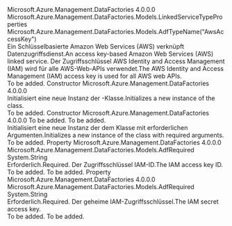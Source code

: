 <Type Name="AwsAccessKeyLinkedService" FullName="Microsoft.Azure.Management.DataFactories.Models.AwsAccessKeyLinkedService">
  <TypeSignature Language="C#" Value="public class AwsAccessKeyLinkedService : Microsoft.Azure.Management.DataFactories.Models.LinkedServiceTypeProperties" />
  <TypeSignature Language="ILAsm" Value=".class public auto ansi beforefieldinit AwsAccessKeyLinkedService extends Microsoft.Azure.Management.DataFactories.Models.LinkedServiceTypeProperties" />
  <TypeSignature Language="DocId" Value="T:Microsoft.Azure.Management.DataFactories.Models.AwsAccessKeyLinkedService" />
  <TypeSignature Language="VB.NET" Value="Public Class AwsAccessKeyLinkedService&#xA;Inherits LinkedServiceTypeProperties" />
  <TypeSignature Language="F#" Value="type AwsAccessKeyLinkedService = class&#xA;    inherit LinkedServiceTypeProperties" />
  <AssemblyInfo>
    <AssemblyName>Microsoft.Azure.Management.DataFactories</AssemblyName>
    <AssemblyVersion>4.0.0.0</AssemblyVersion>
  </AssemblyInfo>
  <Base>
    <BaseTypeName>Microsoft.Azure.Management.DataFactories.Models.LinkedServiceTypeProperties</BaseTypeName>
  </Base>
  <Interfaces />
  <Attributes>
    <Attribute>
      <AttributeName>Microsoft.Azure.Management.DataFactories.Models.AdfTypeName("AwsAccessKey")</AttributeName>
    </Attribute>
  </Attributes>
  <Docs>
    <summary>
            <span data-ttu-id="ef4ca-101">Ein Schlüsselbasierte Amazon Web Services (AWS) verknüpft Datenzugriffsdienst.</span><span class="sxs-lookup"><span data-stu-id="ef4ca-101">An access key-based Amazon Web Services (AWS) linked service.</span></span>
            <span data-ttu-id="ef4ca-102">Der Zugriffsschlüssel AWS Identity and Access Management (IAM) wird für alle AWS-Web-APIs verwendet.</span><span class="sxs-lookup"><span data-stu-id="ef4ca-102">The AWS Identity and Access Management (IAM) access key is used for all AWS web APIs.</span></span>
            </summary>
    <remarks>To be added.</remarks>
  </Docs>
  <Members>
    <Member MemberName=".ctor">
      <MemberSignature Language="C#" Value="public AwsAccessKeyLinkedService ();" />
      <MemberSignature Language="ILAsm" Value=".method public hidebysig specialname rtspecialname instance void .ctor() cil managed" />
      <MemberSignature Language="DocId" Value="M:Microsoft.Azure.Management.DataFactories.Models.AwsAccessKeyLinkedService.#ctor" />
      <MemberSignature Language="VB.NET" Value="Public Sub New ()" />
      <MemberType>Constructor</MemberType>
      <AssemblyInfo>
        <AssemblyName>Microsoft.Azure.Management.DataFactories</AssemblyName>
        <AssemblyVersion>4.0.0.0</AssemblyVersion>
      </AssemblyInfo>
      <Parameters />
      <Docs>
        <summary>
            <span data-ttu-id="ef4ca-103">Initialisiert eine neue Instanz der <see cref="T:Microsoft.Azure.Management.DataFactories.Models.AwsAccessKeyLinkedService" />-Klasse.</span><span class="sxs-lookup"><span data-stu-id="ef4ca-103">Initializes a new instance of the <see cref="T:Microsoft.Azure.Management.DataFactories.Models.AwsAccessKeyLinkedService" /> class.</span></span>
            </summary>
        <remarks>To be added.</remarks>
      </Docs>
    </Member>
    <Member MemberName=".ctor">
      <MemberSignature Language="C#" Value="public AwsAccessKeyLinkedService (string accessKeyId, string secretAccessKey);" />
      <MemberSignature Language="ILAsm" Value=".method public hidebysig specialname rtspecialname instance void .ctor(string accessKeyId, string secretAccessKey) cil managed" />
      <MemberSignature Language="DocId" Value="M:Microsoft.Azure.Management.DataFactories.Models.AwsAccessKeyLinkedService.#ctor(System.String,System.String)" />
      <MemberSignature Language="VB.NET" Value="Public Sub New (accessKeyId As String, secretAccessKey As String)" />
      <MemberSignature Language="F#" Value="new Microsoft.Azure.Management.DataFactories.Models.AwsAccessKeyLinkedService : string * string -&gt; Microsoft.Azure.Management.DataFactories.Models.AwsAccessKeyLinkedService" Usage="new Microsoft.Azure.Management.DataFactories.Models.AwsAccessKeyLinkedService (accessKeyId, secretAccessKey)" />
      <MemberType>Constructor</MemberType>
      <AssemblyInfo>
        <AssemblyName>Microsoft.Azure.Management.DataFactories</AssemblyName>
        <AssemblyVersion>4.0.0.0</AssemblyVersion>
      </AssemblyInfo>
      <Parameters>
        <Parameter Name="accessKeyId" Type="System.String" />
        <Parameter Name="secretAccessKey" Type="System.String" />
      </Parameters>
      <Docs>
        <param name="accessKeyId">To be added.</param>
        <param name="secretAccessKey">To be added.</param>
        <summary>
            <span data-ttu-id="ef4ca-104">Initialisiert eine neue Instanz der dem <see cref="T:Microsoft.Azure.Management.DataFactories.Models.AwsAccessKeyLinkedService" /> Klasse mit erforderlichen Argumenten.</span><span class="sxs-lookup"><span data-stu-id="ef4ca-104">Initializes a new instance of the <see cref="T:Microsoft.Azure.Management.DataFactories.Models.AwsAccessKeyLinkedService" /> class with required arguments.</span></span>
            </summary>
        <remarks>To be added.</remarks>
      </Docs>
    </Member>
    <Member MemberName="AccessKeyId">
      <MemberSignature Language="C#" Value="public string AccessKeyId { get; set; }" />
      <MemberSignature Language="ILAsm" Value=".property instance string AccessKeyId" />
      <MemberSignature Language="DocId" Value="P:Microsoft.Azure.Management.DataFactories.Models.AwsAccessKeyLinkedService.AccessKeyId" />
      <MemberSignature Language="VB.NET" Value="Public Property AccessKeyId As String" />
      <MemberSignature Language="F#" Value="member this.AccessKeyId : string with get, set" Usage="Microsoft.Azure.Management.DataFactories.Models.AwsAccessKeyLinkedService.AccessKeyId" />
      <MemberType>Property</MemberType>
      <AssemblyInfo>
        <AssemblyName>Microsoft.Azure.Management.DataFactories</AssemblyName>
        <AssemblyVersion>4.0.0.0</AssemblyVersion>
      </AssemblyInfo>
      <Attributes>
        <Attribute>
          <AttributeName>Microsoft.Azure.Management.DataFactories.Models.AdfRequired</AttributeName>
        </Attribute>
      </Attributes>
      <ReturnValue>
        <ReturnType>System.String</ReturnType>
      </ReturnValue>
      <Docs>
        <summary>
            <span data-ttu-id="ef4ca-105">Erforderlich.</span><span class="sxs-lookup"><span data-stu-id="ef4ca-105">Required.</span></span> <span data-ttu-id="ef4ca-106">Der Zugriffsschlüssel IAM-ID.</span><span class="sxs-lookup"><span data-stu-id="ef4ca-106">The IAM access key ID.</span></span>
            </summary>
        <value>To be added.</value>
        <remarks>To be added.</remarks>
      </Docs>
    </Member>
    <Member MemberName="SecretAccessKey">
      <MemberSignature Language="C#" Value="public string SecretAccessKey { get; set; }" />
      <MemberSignature Language="ILAsm" Value=".property instance string SecretAccessKey" />
      <MemberSignature Language="DocId" Value="P:Microsoft.Azure.Management.DataFactories.Models.AwsAccessKeyLinkedService.SecretAccessKey" />
      <MemberSignature Language="VB.NET" Value="Public Property SecretAccessKey As String" />
      <MemberSignature Language="F#" Value="member this.SecretAccessKey : string with get, set" Usage="Microsoft.Azure.Management.DataFactories.Models.AwsAccessKeyLinkedService.SecretAccessKey" />
      <MemberType>Property</MemberType>
      <AssemblyInfo>
        <AssemblyName>Microsoft.Azure.Management.DataFactories</AssemblyName>
        <AssemblyVersion>4.0.0.0</AssemblyVersion>
      </AssemblyInfo>
      <Attributes>
        <Attribute>
          <AttributeName>Microsoft.Azure.Management.DataFactories.Models.AdfRequired</AttributeName>
        </Attribute>
      </Attributes>
      <ReturnValue>
        <ReturnType>System.String</ReturnType>
      </ReturnValue>
      <Docs>
        <summary>
            <span data-ttu-id="ef4ca-107">Erforderlich.</span><span class="sxs-lookup"><span data-stu-id="ef4ca-107">Required.</span></span> <span data-ttu-id="ef4ca-108">Der geheime IAM-Zugriffsschlüssel.</span><span class="sxs-lookup"><span data-stu-id="ef4ca-108">The IAM secret access key.</span></span>
            </summary>
        <value>To be added.</value>
        <remarks>To be added.</remarks>
      </Docs>
    </Member>
  </Members>
</Type>